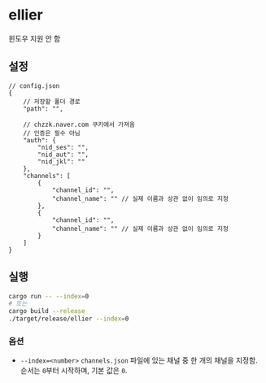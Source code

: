 # ellier

윈도우 지원 안 함

## 설정

```jsonc
// config.json
{
    // 저장할 폴더 경로
    "path": "",

    // chzzk.naver.com 쿠키에서 가져옴
    // 인증은 필수 아님
    "auth": {
        "nid_ses": "",
        "nid_aut": "",
        "nid_jkl": ""
    },
    "channels": [
        {
            "channel_id": "",
            "channel_name": "" // 실제 이름과 상관 없이 임의로 지정
        },
        {
            "channel_id": "",
            "channel_name": "" // 실제 이름과 상관 없이 임의로 지정
        }
    ]
}
```

## 실행

```bash
cargo run -- --index=0
# 또는
cargo build --release
./target/release/ellier --index=0
```

### 옵션

- `--index=<number>`
`channels.json` 파일에 있는 채널 중 한 개의 채널을 지정함.
순서는 `0`부터 시작하며, 기본 값은 `0`.
